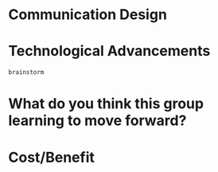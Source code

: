 # Communication Design

# Technological Advancements
```
brainstorm
```

# What do you think this group learning to move forward?


# Cost/Benefit
